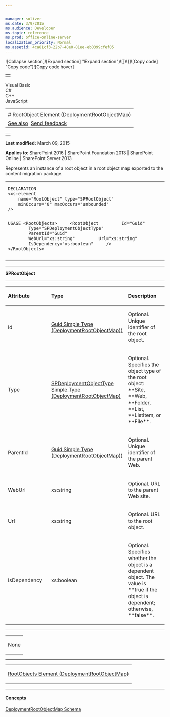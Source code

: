 ```yaml
---


manager: soliver
ms.date: 3/9/2015
ms.audience: Developer
ms.topic: reference
ms.prod: office-online-server
localization_priority: Normal
ms.assetid: 4ca81cf3-22b7-48e0-81ee-eb0399cfef05
---
```


![Collapse
section]![Expand
section] "Expand section")![]()![])![]![]()![Copy
code] "Copy code")![Copy code
hover]
<table>
<tbody>
<tr class="odd">
<td align="left"></td>
</tr>
</tbody>
</table>

Visual Basic  
C\#  
C++  
JavaScript  

<table>
<tbody>
<tr class="odd">
<td align="left"><span id="runningHeaderText"></span></td>
</tr>
<tr class="even">
<td align="left"># RootObject Element (DeploymentRootObjectMap)</td>
</tr>
<tr class="odd">
<td align="left"><a href="#seeAlsoToggle">See also</a>  <span id="headfeedbackarea" class="feedbackhead"><a href="javascript:SubmitFeedback(&#39;docthis@Microsoft.com&#39;,&#39;&#39;,&#39;&#39;,&#39;&#39;,&#39;1.0.18082.1225&#39;,&#39;%0\dThank%20you%20for%20your%20feedback.%20The%20developer%20writing%20teams%20use%20your%20feedback%20to%20improve%20documentation.%20While%20we%20are%20reviewing%20your%20feedback,%20we%20may%20send%20you%20e-mail%20to%20ask%20for%20clarification%20or%20feedback%20on%20a%20solution.%20We%20do%20not%20use%20your%20e-mail%20address%20for%20any%20other%20purpose%20and%20we%20delete%20it%20after%20we%20finish%20our%20review.%0\AFor%20further%20information%20about%20the%20privacy%20policies%20of%20Microsoft,%20please%20see%20http://privacy.microsoft.com/en-us/default.aspx.%0\A%0\d&#39;,&#39;Customer%20feedback&#39;);">Send feedback</a></span></td>
</tr>
</tbody>
</table>

<table>
<colgroup>
<col width="100%" />
</colgroup>
<tbody>
<tr class="odd">
<td align="left"></td>
</tr>
</tbody>
</table>

**Last modified:** March 09, 2015

**Applies to**: SharePoint 2016 | SharePoint Foundation 2013 |
SharePoint Online | SharePoint Server 2013

Represents an instance of a root object in a root object map exported to
the content migration package.

<span codelanguage="other"></span>
<table>
<colgroup>
<col width="100%" />
</colgroup>
<tbody>
<tr class="odd">
<td align="left"><pre><code>DECLARATION
&lt;xs:element
    name=&quot;RootObject&quot; type=&quot;SPRootObject&quot;
    minOccurs=&quot;0&quot; maxOccurs=&quot;unbounded&quot; 
/&gt;

USAGE
&lt;RootObjects&gt;
    &lt;RootObject
        Id=&quot;Guid&quot;
        Type=&quot;SPDeploymentObjectType&quot;
        ParentId=&quot;Guid&quot;
        WebUrl=&quot;xs:string&quot;
        Url=&quot;xs:string&quot;
        IsDependency=&quot;xs:boolean&quot;
    /&gt;
&lt;/RootObjects&gt;</code></pre></td>
</tr>
</tbody>
</table>


-----------------------------------------------------------------------------------------------------------------------------------------------------------------------------------------

**SPRootObject**


-----------------------------------------------------------------------------------------------------------------------------------------------------------------------------------------------

<table>
<colgroup>
<col width="33%" />
<col width="33%" />
<col width="33%" />
</colgroup>
<thead>
<tr class="header">
<th align="left"><p>Attribute</p></th>
<th align="left"><p>Type</p></th>
<th align="left"><p>Description</p></th>
</tr>
</thead>
<tbody>
<tr class="odd">
<td align="left"><p>Id</p></td>
<td align="left"><p><span sdata="link"><a href="guid-simple-type-deploymentrootobjectmap.md">Guid Simple Type (DeploymentRootObjectMap))</a></span></p></td>
<td align="left"><p>Optional. Unique identifier of the root object.</p></td>
</tr>
<tr class="even">
<td align="left"><p>Type</p></td>
<td align="left"><p><span sdata="link"><a href="spdeploymentobjecttype-simple-type-deploymentrootobjectmap.md">SPDeploymentObjectType Simple Type (DeploymentRootObjectMap)</a></span></p></td>
<td align="left"><p>Optional. Specifies the object type of the root object: **Site</span>, **Web</span>, **Folder</span>, **List</span>, **ListItem</span>, or **File**.</p></td>
</tr>
<tr class="odd">
<td align="left"><p>ParentId</p></td>
<td align="left"><p><span sdata="link"><a href="guid-simple-type-deploymentrootobjectmap.md">Guid Simple Type (DeploymentRootObjectMap))</a></span></p></td>
<td align="left"><p>Optional. Unique identifier of the parent Web.</p></td>
</tr>
<tr class="even">
<td align="left"><p>WebUrl</p></td>
<td align="left"><p>xs:string</p></td>
<td align="left"><p>Optional. URL to the parent Web site.</p></td>
</tr>
<tr class="odd">
<td align="left"><p>Url</p></td>
<td align="left"><p>xs:string</p></td>
<td align="left"><p>Optional. URL to the root object.</p></td>
</tr>
<tr class="even">
<td align="left"><p>IsDependency</p></td>
<td align="left"><p>xs:boolean</p></td>
<td align="left"><p>Optional. Specifies whether the object is a dependent object. The value is **true</span> if the object is dependent; otherwise, **false**.</p></td>
</tr>
</tbody>
</table>


---------------------------------------------------------------------------------------------------------------------------------------------------------------------------------------------------

<table>
<colgroup>
<col width="100%" />
</colgroup>
<tbody>
<tr class="odd">
<td align="left"><p>None</p></td>
</tr>
</tbody>
</table>


----------------------------------------------------------------------------------------------------------------------------------------------------------------------------------------------------

<table>
<colgroup>
<col width="100%" />
</colgroup>
<tbody>
<tr class="odd">
<td align="left"><p><span sdata="link"><a href="rootobjects-element-deploymentrootobjectmap.md">RootObjects Element (DeploymentRootObjectMap)</a></span></p></td>
</tr>
</tbody>
</table>


-------------------------------------------------------------------------------------------------------------------------------------------------------------------------------------------

#### Concepts

[DeploymentRootObjectMap
Schema](deploymentrootobjectmap-schema.md)</span>








